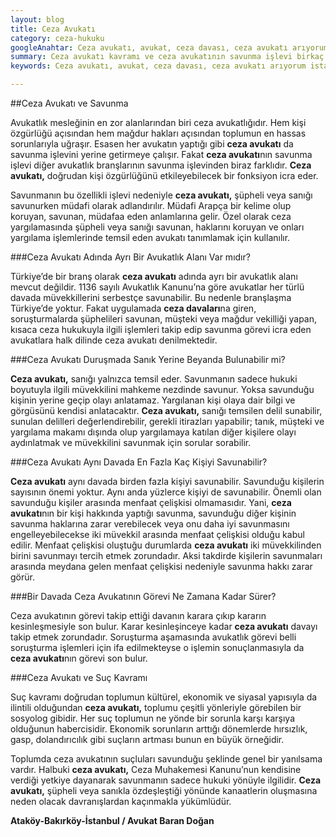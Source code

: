 ```yaml
---
layout: blog
title: Ceza Avukatı
category: ceza-hukuku
googleAnahtar: Ceza avukatı, avukat, ceza davası, ceza avukatı arıyorum istanbul, ağır ceza avukatı, istanbul avukatı, bakırköy avukat, ataköy avukat
summary: Ceza avukatı kavramı ve ceza avukatının savunma işlevi birkaç soruyla özetlenmiştir.
keywords: Ceza avukatı, avukat, ceza davası, ceza avukatı arıyorum istanbul, ağır ceza avukatı, istanbul avukatı, bakırköy avukat, ataköy avukat

---
```


##Ceza  Avukatı ve Savunma


Avukatlık mesleğinin en zor alanlarından biri ceza avukatlığıdır. Hem kişi özgürlüğü açısından hem mağdur hakları açısından toplumun en hassas sorunlarıyla uğraşır. Esasen her avukatın yaptığı gibi **ceza avukatı** da savunma işlevini yerine getirmeye çalışır. Fakat **ceza avukatı**nın savunma işlevi diğer avukatlık branşlarının savunma işlevinden biraz farklıdır. **Ceza avukatı,** doğrudan kişi özgürlüğünü etkileyebilecek bir fonksiyon icra eder.

Savunmanın bu özellikli işlevi nedeniyle **ceza avukatı,** şüpheli veya sanığı savunurken müdafi olarak adlandırılır. Müdafi Arapça bir kelime olup koruyan, savunan, müdafaa eden anlamlarına gelir. Özel olarak ceza yargılamasında şüpheli veya sanığı savunan, haklarını koruyan ve onları yargılama işlemlerinde temsil eden avukatı tanımlamak için kullanılır.



###Ceza Avukatı Adında Ayrı Bir Avukatlık Alanı Var mıdır?


Türkiye’de bir branş olarak **ceza avukatı** adında ayrı bir avukatlık alanı mevcut değildir. 1136 sayılı Avukatlık Kanunu’na göre avukatlar her türlü davada müvekkillerini serbestçe savunabilir. Bu nedenle branşlaşma Türkiye’de yoktur. Fakat uygulamada **ceza davaları**na giren, soruşturmalarda şüphelileri savunan, müşteki veya mağdur vekilliği yapan, kısaca ceza hukukuyla ilgili işlemleri takip edip savunma görevi icra eden avukatlara halk dilinde ceza avukatı denilmektedir. 



###Ceza Avukatı Duruşmada Sanık Yerine Beyanda Bulunabilir mi?


**Ceza avukatı,** sanığı yalnızca temsil eder. Savunmanın sadece hukuki boyutuyla ilgili müvekkilini mahkeme nezdinde savunur. Yoksa savunduğu kişinin yerine geçip olayı anlatamaz. Yargılanan kişi olaya dair bilgi ve görgüsünü kendisi anlatacaktır. **Ceza avukatı,** sanığı temsilen delil sunabilir, sunulan delilleri değerlendirebilir, gerekli itirazları yapabilir; tanık, müşteki ve yargılama makamı dışında olup yargılamaya katılan diğer kişilere olayı aydınlatmak ve müvekkilini savunmak için sorular sorabilir.



###Ceza Avukatı Aynı Davada En Fazla Kaç Kişiyi Savunabilir?


**Ceza avukatı** aynı davada birden fazla kişiyi savunabilir. Savunduğu kişilerin sayısının önemi yoktur. Aynı anda yüzlerce kişiyi de savunabilir. Önemli olan savunduğu kişiler arasında menfaat çelişkisi olmamasıdır. Yani, **ceza avukatı**nın bir kişi hakkında yaptığı savunma, savunduğu diğer kişinin savunma haklarına zarar verebilecek veya onu daha iyi savunmasını engelleyebilecekse iki müvekkil arasında menfaat çelişkisi olduğu kabul edilir. Menfaat çelişkisi oluştuğu durumlarda **ceza avukatı** iki müvekkilinden birini savunmayı tercih etmek zorundadır. Aksi takdirde kişilerin savunmaları arasında meydana gelen menfaat çelişkisi nedeniyle savunma hakkı zarar görür.



###Bir Davada Ceza Avukatının Görevi Ne Zamana Kadar Sürer?


Ceza avukatının görevi takip ettiği davanın karara çıkıp kararın kesinleşmesiyle son bulur. Karar kesinleşinceye kadar **ceza avukatı** davayı takip etmek zorundadır. Soruşturma aşamasında avukatlık görevi belli soruşturma işlemleri için ifa edilmekteyse o işlemin sonuçlanmasıyla da **ceza avukatı**nın görevi son bulur.


###Ceza Avukatı ve Suç Kavramı


Suç kavramı doğrudan toplumun kültürel, ekonomik ve siyasal yapısıyla da ilintili olduğundan **ceza avukatı,** toplumu çeşitli yönleriyle görebilen bir sosyolog gibidir. Her suç toplumun ne yönde bir sorunla karşı karşıya olduğunun habercisidir. Ekonomik sorunların arttığı dönemlerde hırsızlık, gasp, dolandırıcılık gibi suçların artması bunun en büyük örneğidir.

Toplumda ceza avukatının suçluları savunduğu şeklinde genel bir yanılsama vardır. Halbuki **ceza avukatı,** Ceza Muhakemesi Kanunu’nun kendisine verdiği yetkiye dayanarak savunmanın sadece hukuki yönüyle ilgilidir. **Ceza avukatı,** şüpheli veya sanıkla özdeşleştiği yönünde kanaatlerin oluşmasına neden olacak davranışlardan kaçınmakla yükümlüdür. 

**Ataköy-Bakırköy-İstanbul / Avukat Baran Doğan**
